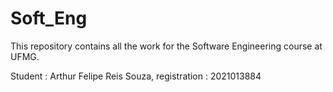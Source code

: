# Soft_Eng
This repository contains all the work for the Software Engineering course at UFMG.

Student : Arthur Felipe Reis Souza, registration : 2021013884